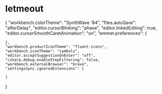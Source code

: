 # letmeout
{
    "workbench.colorTheme": "SynthWave '84",
    "files.autoSave": "afterDelay",
    "editor.cursorBlinking": "phase",
    "editor.linkedEditing": true,
    "editor.cursorSmoothCaretAnimation": "on",
    "emmet.preferences": {

    },
    "workbench.productIconTheme": "fluent-icons",
    "workbench.iconTheme": "symbols",
    "editor.acceptSuggestionOnEnter": "off",
    "csharp.debug.enableStepFiltering": false,
    "workbench.externalBrowser": "brave",
    "settingsSync.ignoredExtensions": [
        
    ]
}
